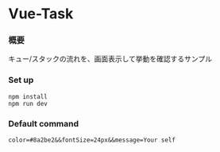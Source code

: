 # Vue-Task  
  
### 概要  
 キュー/スタックの流れを、画面表示して挙動を確認するサンプル  
  
### Set up  
```  
npm install  
npm run dev  
```  
  
### Default command  
```  
color=#8a2be2&&fontSize=24px&&message=Your self  
```  
